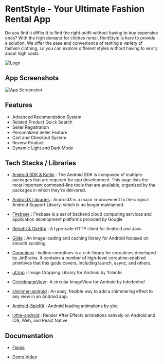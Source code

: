 
# RentStyle - Your Ultimate Fashion Rental App

Do you find it difficult to find the right outfit without having to buy expensive ones? With the high demand for clothes rental, RentStyle is here to provide a solution. We offer the ease and convenience of renting a variety of fashion clothing, so you can explore different styles without having to worry about high costs.




![Logo](https://cdn.discordapp.com/attachments/1010901006076350535/1253610175806574682/Logo_4.png?ex=66767af4&is=66752974&hm=92c03c26a7ae18446f86790895b38c779a4d6cd30e54cba980d3e8f295009b4f&)


## App Screenshots

![App Screenshot](https://cdn.discordapp.com/attachments/1010901006076350535/1253612473068552252/Untitled-1.jpg?ex=66767d18&is=66752b98&hm=70f2213fee229602965016e9c4eeb9f4dfdd3f15952398f5fbd4514d04a90e87&)


## Features

- Advanced Recomendation System
- Related Product Quick Search
- Seller Registration
- Personalized Seller Feature
- Cart and Checkout System
- Review Product
- Dynamic Light and Dark Mode
## Tech Stacks / Libraries

- [Android SDK & Kotlin](https://developer.android.com/studio) : The Android SDK is composed of multiple packages that are required for app development. This page lists the most important command-line tools that are available, organized by the packages in which they're delivered.

- [AndroidX Libraries](https://developer.android.com/reference/androidx/packages) : AndroidX is a major improvement to the original Android Support Library, which is no longer maintained.

- [Firebase](https://firebase.google.com/?hl=id) : Firebase is a set of backend cloud computing services and application development platforms provided by Google

- [Retrofit & OkHttp](https://square.github.io/retrofit/) : A type-safe HTTP client for Android and Java

- [Glide](https://github.com/bumptech/glide) : An image loading and caching library for Android focused on smooth scrolling

- [Coroutines](https://kotlinlang.org/docs/coroutines-overview.html) : kotlinx.coroutines is a rich library for coroutines developed by JetBrains. It contains a number of high-level coroutine-enabled primitives that this guide covers, including launch, async, and others.

- [uCrop](https://github.com/Yalantis/uCrop) : Image Cropping Library for Android by Yalantis

- [CircleImageView](https://github.com/hdodenhof/CircleImageView) : A circular ImageView for Android by hdodenhof

- [shimmer-android](https://github.com/facebookarchive/shimmer-android) : An easy, flexible way to add a shimmering effect to any view in an Android app.

- [Android-SpinKit](https://github.com/ybq/Android-SpinKit) : Android loading animations by ybq

- [lottie-android](https://github.com/airbnb/lottie-android) : Render After Effects animations natively on Android and iOS, Web, and React Native
## Documentation

- [Figma](https://www.figma.com/design/FwQyQrhcQTatXzzWuJ38VI/RentStyle?node-id=117-1082&t=SkzUpdEm1zCA1a1F-0)

- [Demo Video](https://www.linkedin.com/posts/shuhaib-banamah_rentstyle-fashionrevolution-bangkit2024-activity-7209819491461918722-gg5z?utm_source=share&utm_medium=member_desktop)

